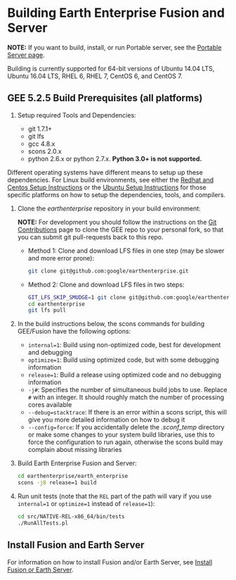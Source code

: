 # Building Earth Enterprise Fusion and Server

__NOTE:__ If you want to build, install, or run Portable server, see the
[Portable Server page](https://github.com/google/earthenterprise/wiki/Portable-Server).

Building is currently supported for 64-bit versions of Ubuntu 14.04 LTS,
Ubuntu 16.04 LTS, RHEL 6, RHEL 7, CentOS 6, and CentOS 7.

## GEE 5.2.5 Build Prerequisites (all platforms)

1. Setup required Tools and Dependencies:

    * git 1.7.1+
    * git lfs
    * gcc 4.8.x
    * scons 2.0.x
    * python 2.6.x or python 2.7.x. __Python 3.0+ is not supported.__

Different operating systems have different means to setup up these dependencies.
For Linux build environments, see either the [Redhat and Centos Setup Instructions](./BUILD_RHEL_CentOS.md)
or the [Ubuntu Setup Instructions](./BUILD_Ubuntu.md) for those specific
platforms on how to setup the dependencies, tools, and compilers.

1. Clone the _earthenterprise_ repository in your build environment:

    __NOTE:__ For development you should follow the instructions on the [Git Contributions](https://github.com/google/earthenterprise/wiki/Development:-Git-Contributions)
    page to clone the GEE repo to your personal fork, so that you can submit
    git pull-requests back to this repo.

    * Method 1: Clone and download LFS files in one step (may be slower and
        more error prone):

        ```bash
        git clone git@github.com:google/earthenterprise.git
        ```

    * Method 2: Clone and download LFS files in two steps:

        ```bash
        GIT_LFS_SKIP_SMUDGE=1 git clone git@github.com:google/earthenterprise.git
        cd earthenterprise
        git lfs pull
        ```

1. In the build instructions below, the scons commands for building GEE/Fusion
    have the following options:

    * `internal=1`: Build using non-optimized code, best for development and
        debugging
    * `optimize=1`: Build using optimized code, but with some debugging
        information
    * `release=1`: Build a release using optimized code and no debugging
        information
    * `-j#`: Specifies the number of simultaneous build jobs to use. Replace
        `#` with an integer. It should roughly match the number of processing
        cores available
    * `--debug=stacktrace`: If there is an error within a scons script, this
        will give you more detailed information on how to debug it
    * `--config=force`: If you accidentally delete the _.sconf_temp_ directory
        or make some changes to your system build libraries, use this to force
        the configuration to run again, otherwise the scons build may complain
        about missing libraries

1. Build Earth Enterprise Fusion and Server:

    ```bash
    cd earthenterprise/earth_enterprise
    scons -j8 release=1 build
    ```

1. Run unit tests (note that the `REL` part of the path will vary if you use
    `internal=1` or `optimize=1` instead of `release=1`):

    ```bash
    cd src/NATIVE-REL-x86_64/bin/tests
    ./RunAllTests.pl
    ```

## Install Fusion and Earth Server

For information on how to install Fusion and/or Earth Server, see
[Install Fusion or Earth Server](https://github.com/google/earthenterprise/wiki/Install-Fusion-or-Earth-Server).
